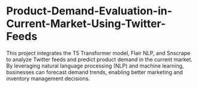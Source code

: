 # Product-Demand-Evaluation-in-Current-Market-Using-Twitter-Feeds

This project integrates the T5 Transformer model, Flair NLP, and Snscrape to analyze Twitter feeds and predict product demand in the current market. By leveraging natural language processing (NLP) and machine learning, businesses can forecast demand trends, enabling better marketing and inventory management decisions.
